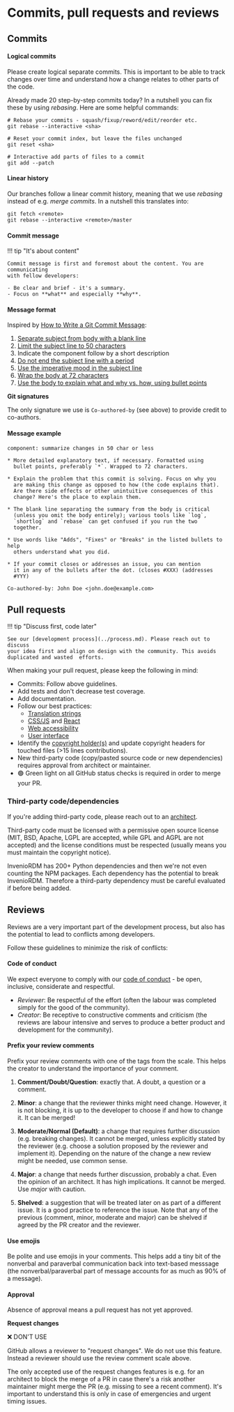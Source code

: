 # Commits, pull requests and reviews

## Commits

#### Logical commits

Please create logical separate commits. This is important to be able to track
changes over time and understand how a change relates to other parts of the
code.

Already made 20 step-by-step commits today? In a nutshell you can fix these
by using *rebasing*. Here are some helpful commands:

```console
# Rebase your commits - squash/fixup/reword/edit/reorder etc.
git rebase --interactive <sha>

# Reset your commit index, but leave the files unchanged
git reset <sha>

# Interactive add parts of files to a commit
git add --patch
```

####  Linear history

Our branches follow a linear commit history, meaning that
we use *rebasing* instead of e.g. *merge commits*. In a nutshell this
translates into:

```console
git fetch <remote>
git rebase --interactive <remote>/master
```

#### Commit message

!!! tip  "It's about content"

    Commit message is first and foremost about the content. You are communicating
    with fellow developers:

    - Be clear and brief - it's a summary.
    - Focus on **what** and especially **why**.

#### Message format

Inspired by [How to Write a Git Commit Message](https://chris.beams.io/posts/git-commit/):

1. [Separate subject from body with a blank line](https://chris.beams.io/posts/git-commit/#separate)
2. [Limit the subject line to 50 characters](https://chris.beams.io/posts/git-commit/#limit-50)
3. Indicate the component follow by a short description
4. [Do not end the subject line with a period](https://chris.beams.io/posts/git-commit/#end)
5. [Use the imperative mood in the subject line](https://chris.beams.io/posts/git-commit/#imperative)
6. [Wrap the body at 72 characters](https://chris.beams.io/posts/git-commit/#wrap-72)
7. [Use the body to explain what and why vs. how, using bullet points](https://chris.beams.io/posts/git-commit/#why-not-how)

**Git signatures**

The only signature we use is ``Co-authored-by`` (see above)
to provide credit to co-authors.

#### Message example

```
component: summarize changes in 50 char or less

* More detailed explanatory text, if necessary. Formatted using
  bullet points, preferably `*`. Wrapped to 72 characters.

* Explain the problem that this commit is solving. Focus on why you
  are making this change as opposed to how (the code explains that).
  Are there side effects or other unintuitive consequences of this
  change? Here's the place to explain them.

* The blank line separating the summary from the body is critical
  (unless you omit the body entirely); various tools like `log`,
  `shortlog` and `rebase` can get confused if you run the two
  together.

* Use words like "Adds", "Fixes" or "Breaks" in the listed bullets to help
  others understand what you did.

* If your commit closes or addresses an issue, you can mention
  it in any of the bullets after the dot. (closes #XXX) (addresses
  #YYY)

Co-authored-by: John Doe <john.doe@example.com>
```

## Pull requests

!!! tip "Discuss first, code later"

    See our [development process](../process.md). Please reach out to discuss
    your idea first and align on design with the community. This avoids
    duplicated and wasted  efforts.


When making your pull request, please keep the following in mind:

- Commits: Follow above guidelines.
- Add tests and don't decrease test coverage.
- Add documentation.
- Follow our best practices:
    - [Translation strings](../../translations/i18n.md)
    - [CSS/JS](css-js.md) and [React](react.md)
    - [Web accessibility](accessibility.md)
    - [User interface](ui.md)
- Identify the [copyright holder(s)](../../copyright-policy.md) and update copyright headers for touched files (>15 lines contributions).
- New third-party code (copy/pasted source code or new dependencies) requires approval from architect or maintainer.
- 🟢 Green light on all GitHub status checks is required in order to merge your
  PR.

### Third-party code/dependencies

If you're adding third-party code, please reach out to an
[architect](https://github.com/orgs/inveniosoftware/teams/architects).

Third-party code must be licensed with a permissive open source license (MIT,
BSD, Apache, LGPL are accepted, while GPL and AGPL are not accepted) and the
license conditions must be respected (usually means you must maintain the
copyright notice).

InvenioRDM has 200+ Python dependencies and then we're not even counting the
NPM packages. Each dependency has the potential to break InvenioRDM. Therefore
a third-party dependency must be careful evaluated if before being added.

## Reviews

Reviews are a very important part of the development process, but also has the potential to lead to conflicts among developers.

Follow these guidelines to minimize the risk of conflicts:

#### Code of conduct

We expect everyone to comply with our [code of conduct](../../code-of-conduct.md) - be open, inclusive, considerate and respectful.

- *Reviewer*: Be respectful of the effort (often the labour was completed simply for the good of the community).
- *Creator*: Be receptive to constructive comments and criticism (the reviews are labour intensive and serves to produce a better product and development for the community).

#### Prefix your review comments

Prefix your review comments with one of the tags from the scale. This helps
the creator to understand the importance of your comment.

1. **Comment/Doubt/Question**: exactly that. A doubt, a question or a comment.

2. **Minor**: a change that the reviewer thinks might need change. However, it
  is not blocking, it is up to the developer to choose if and how to change
  it. It can be merged!

3. **Moderate/Normal (Default)**: a change that requires further discussion
  (e.g. breaking changes). It cannot be merged, unless explicitly stated by
  the reviewer (e.g. choose a solution proposed by the reviewer and implement
  it). Depending on the nature of the change a new review might be needed,
  use common sense.

4. **Major**: a change that needs further discussion, probably a chat. Even the
  opinion of an architect. It has high implications. It cannot be merged. Use
  *major* with caution.

5. **Shelved**: a suggestion that will be treated later on as part of a
  different issue. It is a good practice to reference the issue. Note that
  any of the previous (comment, minor, moderate and major) can be shelved if
  agreed by the PR creator and the reviewer.

#### Use emojis

Be polite and use emojis in your comments. This helps add a tiny bit of the
nonverbal and paraverbal communication back into text-based messsage (the
nonverbal/paraverbal part of message accounts for as much as 90% of a message).

#### Approval

Absence of approval means a pull request has not yet approved.

**Request changes**

❌ DON'T USE

GitHub allows a reviewer to "request changes". We do not use this feature.
Instead a reviewer should use the review comment scale above.

The only accepted use of the request changes features is e.g. for an architect
to block the merge of a PR in case there's a risk another maintainer might
merge the PR (e.g. missing to see a recent comment). It's important to
understand this is only in case of emergencies and urgent timing issues.
